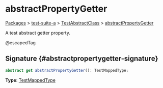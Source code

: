 # abstractPropertyGetter

[Packages](/) > [test-suite-a](/test-suite-a/) > [TestAbstractClass](/test-suite-a/testabstractclass-class/) > [abstractPropertyGetter](/test-suite-a/testabstractclass-class/abstractpropertygetter-property)

A test abstract getter property.

@escapedTag

## Signature {#abstractpropertygetter-signature}

```typescript
abstract get abstractPropertyGetter(): TestMappedType;
```

**Type**: [TestMappedType](/test-suite-a/testmappedtype-typealias/)
